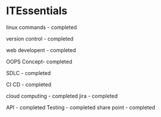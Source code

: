 # ITEssentials
linux commands - completed

version control - completed

web developent - completed

OOPS Concept- completed

SDLC - completed

CI CD - completed



cloud computing - completed
jira - completed

API - completed
Testing - completed
share point - completed
